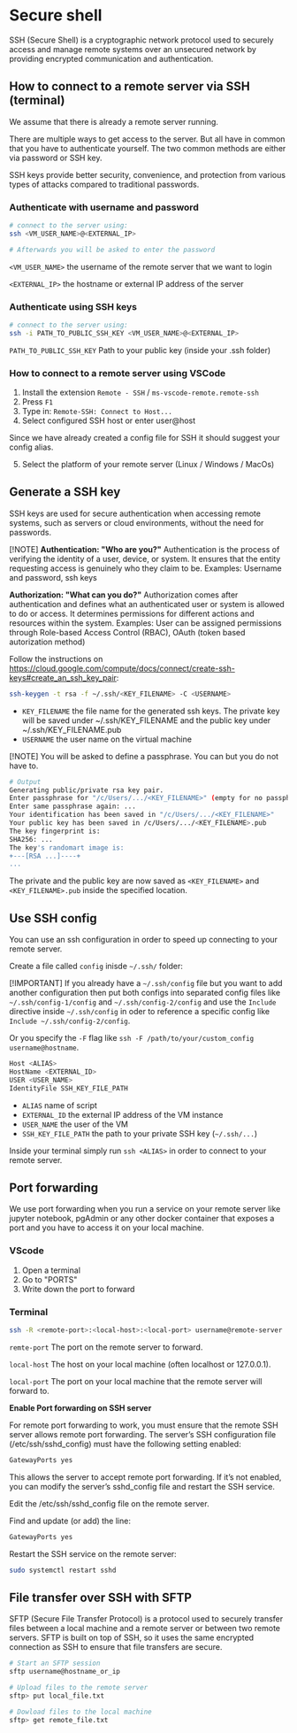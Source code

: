 # Secure shell

SSH (Secure Shell) is a cryptographic network protocol used to securely access and manage remote systems over an unsecured network by providing encrypted communication and authentication.

## How to connect to a remote server via SSH (terminal)

We assume that there is already a remote server running.

There are multiple ways to get access to the server. But all have in common that you have to authenticate yourself. The two common methods are either via password or SSH key.

SSH keys provide better security, convenience, and protection from various types of attacks compared to traditional passwords.

### Authenticate with username and password

```sh
# connect to the server using:
ssh <VM_USER_NAME>@<EXTERNAL_IP>

# Afterwards you will be asked to enter the password
```

`<VM_USER_NAME>` the username of the remote server that we want to login

`<EXTERNAL_IP>` the hostname or external IP address of the server

### Authenticate using SSH keys

```sh
# connect to the server using:
ssh -i PATH_TO_PUBLIC_SSH_KEY <VM_USER_NAME>@<EXTERNAL_IP>
```

`PATH_TO_PUBLIC_SSH_KEY` Path to your public key (inside your .ssh folder)

### How to connect to a remote server using VSCode

1. Install the extension `Remote - SSH` / `ms-vscode-remote.remote-ssh`
2. Press `F1`
3. Type in: `Remote-SSH: Connect to Host...`
4. Select configured SSH host or enter user@host

Since we have already created a config file for SSH it should suggest your config alias.

5. Select the platform of your remote server (Linux / Windows / MacOs)

## Generate a SSH key

SSH keys are used for secure authentication when accessing remote systems, such as servers or cloud environments, without the need for passwords.

[!NOTE]
**Authentication: "Who are you?"**
Authentication is the process of verifying the identity of a user, device, or system. It ensures that the entity requesting access is genuinely who they claim to be.
Examples: Username and password, ssh keys

**Authorization: "What can you do?"**
Authorization comes after authentication and defines what an authenticated user or system is allowed to do or access. It determines permissions for different actions and resources within the system.
Examples: User can be assigned permissions through Role-based Access Control (RBAC), OAuth (token based autorization method)

Follow the instructions on https://cloud.google.com/compute/docs/connect/create-ssh-keys#create_an_ssh_key_pair:

```sh
ssh-keygen -t rsa -f ~/.ssh/<KEY_FILENAME> -C <USERNAME>
```

- `KEY_FILENAME` the file name for the generated ssh keys. The private key will be saved under ~/.ssh/KEY_FILENAME and the public key under ~/.ssh/KEY_FILENAME.pub
- `USERNAME` the user name on the virtual machine

[!NOTE]
You will be asked to define a passphrase. You can but you do not have to.

```sh
# Output
Generating public/private rsa key pair.
Enter passphrase for "/c/Users/.../<KEY_FILENAME>" (empty for no passphrase): ...
Enter same passphrase again: ...
Your identification has been saved in "/c/Users/.../<KEY_FILENAME>"
Your public key has been saved in /c/Users/.../<KEY_FILENAME>.pub
The key fingerprint is:
SHA256: ...
The key's randomart image is:
+---[RSA ...]----+
...
```

The private and the public key are now saved as `<KEY_FILENAME>` and `<KEY_FILENAME>.pub` inside the specified location.

## Use SSH config

You can use an ssh configuration in order to speed up connecting to your remote server.

Create a file called `config` inisde `~/.ssh/` folder:

[!IMPORTANT]
If you already have a `~/.ssh/config` file but you want to add another configuration then put both configs into separated config files like `~/.ssh/config-1/config` and `~/.ssh/config-2/config` and use the `Include` directive inside `~/.ssh/config` in oder to reference a specific config like `Include ~/.ssh/config-2/config`.

Or you specify the `-F` flag like `ssh -F /path/to/your/custom_config username@hostname`.

```bash
Host <ALIAS>
HostName <EXTERNAL_ID>
USER <USER_NAME>
IdentityFile SSH_KEY_FILE_PATH
```

- `ALIAS` name of script
- `EXTERNAL_ID` the external IP address of the VM instance
- `USER_NAME` the user of the VM
- `SSH_KEY_FILE_PATH` the path to your private SSH key (`~/.ssh/...`)

Inside your terminal simply run `ssh <ALIAS>` in order to connect to your remote server.

## Port forwarding

We use port forwarding when you run a service on your remote server like jupyter notebook, pgAdmin or any other docker container that exposes a port and you have to access it on your local machine.

### VScode

1. Open a terminal
2. Go to "PORTS"
3. Write down the port to forward

### Terminal

```sh
ssh -R <remote-port>:<local-host>:<local-port> username@remote-server
```

`remte-port` The port on the remote server to forward.

`local-host` The host on your local machine (often localhost or 127.0.0.1).

`local-port` The port on your local machine that the remote server will forward to.

**Enable Port forwarding on SSH server**

For remote port forwarding to work, you must ensure that the remote SSH server allows remote port forwarding. The server’s SSH configuration file (/etc/ssh/sshd_config) must have the following setting enabled:

```bash
GatewayPorts yes
```

This allows the server to accept remote port forwarding. If it’s not enabled, you can modify the server’s sshd_config file and restart the SSH service.

Edit the /etc/ssh/sshd_config file on the remote server.

Find and update (or add) the line:

```bash
GatewayPorts yes
```

Restart the SSH service on the remote server:

```bash
sudo systemctl restart sshd
```

## File transfer over SSH with SFTP

SFTP (Secure File Transfer Protocol) is a protocol used to securely transfer files between a local machine and a remote server or between two remote servers. SFTP is built on top of SSH, so it uses the same encrypted connection as SSH to ensure that file transfers are secure.

```bash
# Start an SFTP session
sftp username@hostname_or_ip

# Upload files to the remote server
sftp> put local_file.txt

# Dowload files to the local machine
sftp> get remote_file.txt
```
